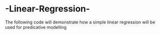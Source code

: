 # -Linear-Regression-
The following code will demonstrate how a simple linear regression will be used for predicative modelling
